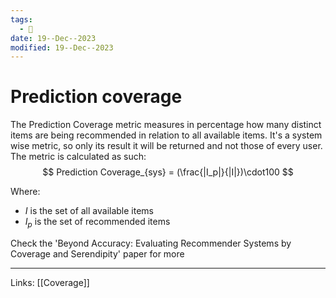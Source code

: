 ```yaml
---
tags:
  - 🌱
date: 19--Dec--2023
modified: 19--Dec--2023
---
```

# Prediction coverage
The Prediction Coverage metric measures in percentage how many distinct items are being recommended in relation to all available items. It's a system wise metric, so only its result it will be returned and not those of every user.
The metric is calculated as such:
$$
Prediction Coverage_{sys} = (\frac{|I_p|}{|I|})\cdot100
$$

Where:
- $I$ is the set of all available items
- $I_p$ is the set of recommended items

Check the 'Beyond Accuracy: Evaluating Recommender Systems by Coverage and Serendipity' paper for more

---
Links: [[Coverage]]
